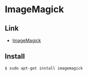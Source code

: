 
# ImageMagick


## Link

* [ImageMagick](http://www.imagemagick.org)


## Install

``` sh
$ sudo apt-get install imagemagick
```
